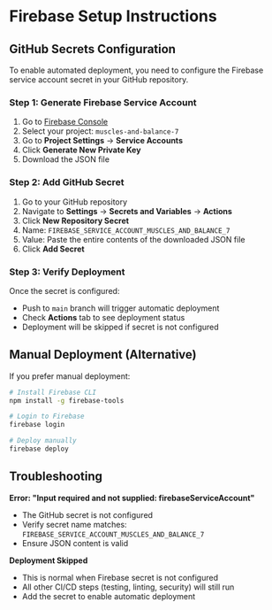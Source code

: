 # Firebase Setup Instructions

## GitHub Secrets Configuration

To enable automated deployment, you need to configure the Firebase service account secret in your GitHub repository.

### Step 1: Generate Firebase Service Account

1. Go to [Firebase Console](https://console.firebase.google.com/)
2. Select your project: `muscles-and-balance-7`
3. Go to **Project Settings** → **Service Accounts**
4. Click **Generate New Private Key**
5. Download the JSON file

### Step 2: Add GitHub Secret

1. Go to your GitHub repository
2. Navigate to **Settings** → **Secrets and Variables** → **Actions**
3. Click **New Repository Secret**
4. Name: `FIREBASE_SERVICE_ACCOUNT_MUSCLES_AND_BALANCE_7`
5. Value: Paste the entire contents of the downloaded JSON file
6. Click **Add Secret**

### Step 3: Verify Deployment

Once the secret is configured:
- Push to `main` branch will trigger automatic deployment
- Check **Actions** tab to see deployment status
- Deployment will be skipped if secret is not configured

## Manual Deployment (Alternative)

If you prefer manual deployment:

```bash
# Install Firebase CLI
npm install -g firebase-tools

# Login to Firebase
firebase login

# Deploy manually
firebase deploy
```

## Troubleshooting

**Error: "Input required and not supplied: firebaseServiceAccount"**
- The GitHub secret is not configured
- Verify secret name matches: `FIREBASE_SERVICE_ACCOUNT_MUSCLES_AND_BALANCE_7`
- Ensure JSON content is valid

**Deployment Skipped**
- This is normal when Firebase secret is not configured
- All other CI/CD steps (testing, linting, security) will still run
- Add the secret to enable automatic deployment